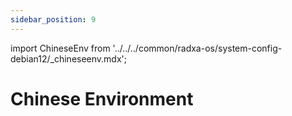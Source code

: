 ```yaml
---
sidebar_position: 9
---
```


import ChineseEnv from '../../../common/radxa-os/system-config-debian12/\_chineseenv.mdx';

# Chinese Environment

<ChineseEnv />
